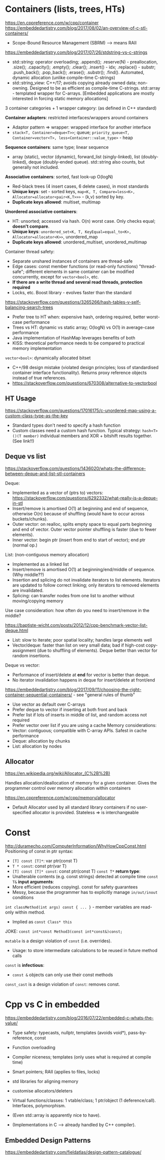 # Containers (lists, trees, HTs)

<https://en.cppreference.com/w/cpp/container>
<https://embeddedartistry.com/blog/2017/08/02/an-overview-of-c-stl-containers/>
 * Scope-Bound Resource Management (SBRM) --> means RAII

<https://embeddedartistry.com/blog/2017/07/26/stdstring-vs-c-strings>
 * std::string: operator overloading; .append(); .reserve(N) - preallocation, 
   .size(); .capacity(); .empty(); .clear(); .insert() - idx; .replace() - substr; 
   .push_back(); .pop_back(); .erase(); .substr(); .find().
   Automated, dynamic allocation (unlike compile-time C-strings)
 * std::string_view: C++/17; avoids copying already owned data; non-owning.
   Designed to be as efficient as compile-time C-strings. 
   std::array - templated wrapper for C-arrays.
   [Embedded applications are mostly interested in forcing static memory allocations]

3 container categories + 1 wrapper category: (as defined in C++ standard)

**Container adapters**: restricted interfaces/wrappers around containers
 * Adaptor pattern => wrapper: wrapped interface for another interface
 * `stack<T, Container=deque<T>>`; queue; 
   `priority_queue<T, Container=vector<T>, less<Container::value_type>` - heap

**Sequence containers**: same type; linear sequence
 * array (static), vector (dynamic), forward_list (singly-linked), list (doubly-linked), 
   deque (doubly-ended queue). std::string also counts, but generally not included.

**Associative containers**: sorted, fast look-up O(logN)
 * Red-black trees (4 insert cases, 6 delete cases), in most standards
 * **Unique keys**: set - sorted keys, 
   `map<K, T, Compare=less<K>, Allocator=allocator<pair<K,T>>>` - (k,v) sorted by key.
 * **Duplicate keys allowed**: multiset, multimap

**Unordered associative containers**:
 * HT: unsorted; accessed via hash. O(n) worst case. Only checks equal; **doesn't compare**.
 * **Unique keys**: `unordered_set<K, T, KeyEqual=equal_to<K>, Allocator=allocator<K>>`,
   unordered_map
 * **Duplicate keys allowed**: unordered_multiset, unordered_multimap

Container thread safety:
 * Separate unshared instances of containers are thread-safe
 * Edge cases: const member functions (or read-only functions) "thread-safe"; 
   different elements in same container can be modified concurrently, 
   except for `vector<bool>`, etc.
 * **If there are a write thread and several read threads, protection required**
 * Locks, etc. Boost library - evolves faster than the standard

<https://stackoverflow.com/questions/3265266/hash-tables-v-self-balancing-search-trees>
 * Prefer tree to HT when: expensive hash, ordering required, better worst-case performance
 * Trees vs HT: dynamic vs static array; O(logN) vs O(1) in average-case performance
 * Java implementation of HashMap leverages benefits of both
 * KISS: theoretical performance needs to be compared to practical memory implementation

`vector<bool>`: dynamically allocated bitset
 * C++/98 design mistake (violated design principles; loss of standardised container 
   interface functionality). Returns proxy reference objects instead of true references.
 * <https://stackoverflow.com/questions/670308/alternative-to-vectorbool>


## HT Usage

<https://stackoverflow.com/questions/17016175/c-unordered-map-using-a-custom-class-type-as-the-key>
 * Standard types don't need to specify a hash function
 * Custom classes need a custom hash function. Typical strategy: `hash<T>()(T member)` 
   individual members and XOR + bitshift results together. (See link!!)


## Deque vs list

<https://stackoverflow.com/questions/1436020/whats-the-difference-between-deque-and-list-stl-containers>

Deque: 
 * Implemented as a vector of (ptrs to) vectors: 
   <https://stackoverflow.com/questions/6292332/what-really-is-a-deque-in-stl>
 * Insert/remove is amortised O(1) at beginning and end of sequence, otherwise O(n) 
   because of shuffling (would have to occur across buckets/chunks).
 * Outer vector: on realloc, splits empty space to equal parts beginning and end of vector.
   Outer vector pointer shuffling is faster (due to fewer elements).
 * Inner vector: begin ptr (insert from end to start of vector); end ptr (normal op.)

List: (non-contiguous memory allocation)
 * Implemented as a linked list
 * Insert/remove is amortised O(1) at beginning/end/middle of sequence. (Why middle??)
 * Insertion and splicing do not invalidate iterators to list elements. Iterators are
   updated to follow correct linking; only iterators to removed elements are invalidated.
 * Splicing: can transfer nodes from one list to another without moving/copying memory

Use case consideration: how often do you need to insert/remove in the middle?

<https://baptiste-wicht.com/posts/2012/12/cpp-benchmark-vector-list-deque.html>
 * List: slow to iterate; poor spatial locality; handles large elements well
 * Vector/deque: faster than list on very small data; bad if high-cost copy-assignment
   (due to shuffling of elements). Deque better than vector for random insertions.

Deque vs vector:
 * Performance of insert/delete at **end** for vector is better than deque.
 * No iterator invalidation happens in deque for insert/delete at front/end

<https://embeddedartistry.com/blog/2017/09/11/choosing-the-right-container-sequential-containers/> - see "general rules of thumb"
 * Use vector as default over C-arrays
 * Prefer deque to vector if inserting at both front and back
 * Prefer list if lots of inserts in middle of list, and random access not required
 * Prefer vector over list if you are using a cache
Memory considerations:
 * Vector: contiguous; compatible with C-array APIs. Safest in cache performance
 * Deque: allocation by chunks
 * List: allocation by nodes

## Allocator

<https://en.wikipedia.org/wiki/Allocator_(C%2B%2B)>

Handles allocation/deallocation of memory for a given container.
Gives the programmer control over memory allocation within containers

<https://en.cppreference.com/w/cpp/memory/allocator>
 * Default Allocator used by all standard library containers if no user-specified 
   allocator is provided. Stateless => is interchangeable

# Const

<http://duramecho.com/ComputerInformation/WhyHowCppConst.html>
Positioning of const in ptr syntax:
 * `[T] const [T]*`: var ptr(const T)
 * `T * const`: const ptr(var T)
 * `[T] const [T]* const`: const ptr(const T)
`const T*` **return type**:
 * Unalterable contents (e.g. const strings) detected at compile time
`const T&` **input arguments**:
 * More efficient (reduces copying). const for safety guarantees
 * Messy, because the programmer has to explicitly manage `in/out/inout` conditions

`int classMethod(int args) const { ... }` - member variables are read-only within method.
 * Implied as `const Class* this`

JOKE: `const int*const Method3(const int*const&)const;`

`mutable` is a design violation of `const` (i.e. overrides). 
 * Usage: to store intermediate calculations to be reused in future method calls

`const` is **infectious**:
 * `const &` objects can only use their const methods

`const_cast` is a design violation of `const`: removes const.


# Cpp vs C in embedded

<https://embeddedartistry.com/blog/2016/07/22/embedded-c-whats-the-value/>
 * Type safety: typecasts, nullptr, templates (avoids void*), pass-by-reference, const
 * Function overloading
 * Compiler niceness; templates (only uses what is required at compile time)
 * Smart pointers; RAII (applies to files, locks)

 * std libraries for aligning memory
 * customise allocators/deleters
 * Virtual functions/classes: 1 vtable/class; 1 ptr/object (1 deference/call).
   Interfaces, polymorphism.
 * (Even std::array is apparently nice to have).
 * (Implementations in C --> already handled by C++ compiler).


## Embedded Design Patterns

<https://embeddedartistry.com/fieldatlas/design-pattern-catalogue/>